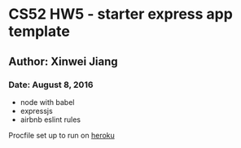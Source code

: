 # CS52 HW5 - starter express app template
## Author: Xinwei Jiang
### Date: August 8, 2016

* node with babel
* expressjs
* airbnb eslint rules

Procfile set up to run on [heroku](https://devcenter.heroku.com/articles/getting-started-with-nodejs#deploy-the-app)
